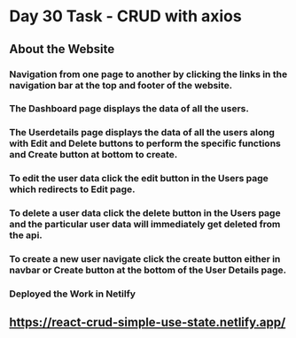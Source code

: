 # Day 30 Task - CRUD with axios

## About the Website

### Navigation from one page to another by clicking the links in the navigation bar at the top and footer of the website.

### The Dashboard page displays the data of all the users.

### The Userdetails page displays the data of all the users along with Edit and Delete buttons to perform the specific functions and Create button at bottom to create.

### To edit the user data click the edit button in the Users page which redirects to Edit page.

### To delete a user data click the delete button in the Users page and the particular user data will immediately get deleted from the api.

### To create a new user navigate click the create button either in navbar or Create button at the bottom of the User Details page.

### Deployed the Work in Netilfy 

## https://react-crud-simple-use-state.netlify.app/
